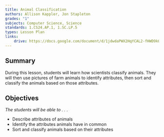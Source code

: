 ```yaml
---
title: Animal Classification
authors: Allison Kappler, Jon Stapleton
grades: "1"
subjects: Computer Science, Science
standards: 1.CS24.AP.1, 1.SC.LP.5
types: Lesson Plan
links:
    drive: https://docs.google.com/document/d/1jdwdaPWX2HqYCAL2-fHWD9kObozkTSUFcv9wujhdMsA/edit
---
```


## Summary

During this lesson, students will learn how scientists classify animals.  They will then use pictures of farm animals to identify attributes, then sort and classify the animals based on those attributes.

## Objectives

*The students will be able to . . .*

* Describe attributes of animals
* Identify the attributes animals have in common
* Sort and classify animals based on their attributes
